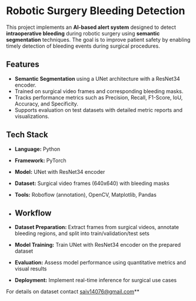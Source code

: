 # Robotic Surgery Bleeding Detection

This project implements an **AI-based alert system** designed to detect **intraoperative bleeding** during robotic surgery using **semantic segmentation** techniques. The goal is to improve patient safety by enabling timely detection of bleeding events during surgical procedures.

## Features
- **Semantic Segmentation** using a UNet architecture with a ResNet34 encoder.
- Trained on surgical video frames and corresponding bleeding masks.
- Tracks performance metrics such as Precision, Recall, F1-Score, IoU, Accuracy, and Specificity.
- Supports evaluation on test datasets with detailed metric reports and visualizations.

## Tech Stack
- **Language:** Python
- **Framework:** PyTorch
- **Model:** UNet with ResNet34 encoder
- **Dataset:** Surgical video frames (640x640) with bleeding masks
- **Tools:** Roboflow (annotation), OpenCV, Matplotlib, Pandas

- ## Workflow
- **Dataset Preparation:** Extract frames from surgical videos, annotate bleeding regions, and split into train/validation/test sets
- **Model Training:** Train UNet with ResNet34 encoder on the prepared dataset
- **Evaluation:** Assess model performance using quantitative metrics and visual results
- **Deployment:** Implement real-time inference for surgical use cases






For details on dataset contact saiv14076@gmail.com**
